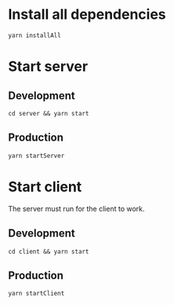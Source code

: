 # Install all dependencies
`yarn installAll`

# Start server

## Development
`cd server && yarn start`

## Production
`yarn startServer`

# Start client
The server must run for the client to work.

## Development
`cd client && yarn start`

## Production
`yarn startClient`